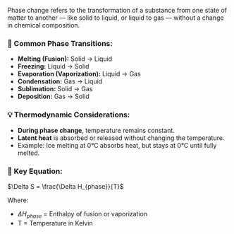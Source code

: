  
Phase change refers to the transformation of a substance from one state of matter to another — like solid to liquid, or liquid to gas — without a change in chemical composition.

### 🧊 Common Phase Transitions:
- **Melting (Fusion):** Solid → Liquid
- **Freezing:** Liquid → Solid
- **Evaporation (Vaporization):** Liquid → Gas
- **Condensation:** Gas → Liquid
- **Sublimation:** Solid → Gas
- **Deposition:** Gas → Solid

### 💡 Thermodynamic Considerations:
- **During phase change**, temperature remains constant.
- **Latent heat** is absorbed or released without changing the temperature.
- Example: Ice melting at 0°C absorbs heat, but stays at 0°C until fully melted.

### 📐 Key Equation:

$\Delta S = \frac{\Delta H_{phase}}{T}$


Where:
- $\Delta H_{phase}$ = Enthalpy of fusion or vaporization
- T = Temperature in Kelvin

